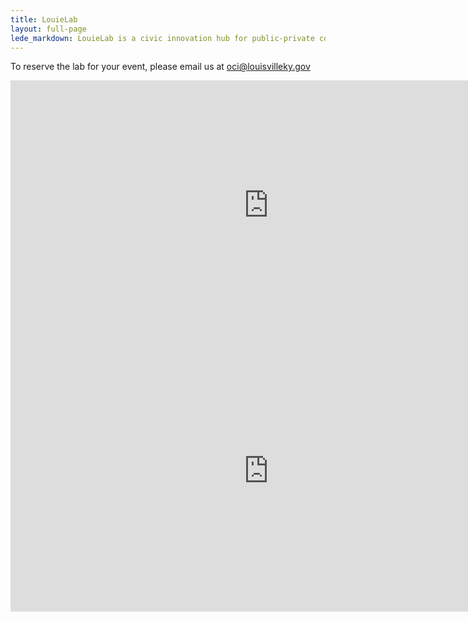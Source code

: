 ```yaml
---
title: LouieLab
layout: full-page
lede_markdown: LouieLab is a civic innovation hub for public-private collaboration, and coworking space that features an open office. It is a physical manifestation of continuous improvement and innovation that are the foundation of Louisville Metro Government.
---
```

To reserve the lab for your event, please email us at oci@louisvilleky.gov

<iframe width="825" height="400" src="https://www.youtube.com/embed/oDo8ufORQc8" frameborder="0" allow="autoplay; encrypted-media" allowfullscreen></iframe>

<iframe allowfullscreen="" class="embed-responsive-item" frameborder="0" height="450" src="https://www.google.com/maps/embed?pb=!1m18!1m12!1m3!1d3132.9499082873117!2d-85.7651433844364!3d38.2574677920135!2m3!1f0!2f0!3f0!3m2!1i1024!2i768!4f13.1!3m3!1m2!1s0x886972a1157a47ff%3A0x3ebce4d393871675!2sLouieLab!5e0!3m2!1sen!2sus!4v1490728667811" style="border:0" width="825"></iframe>
